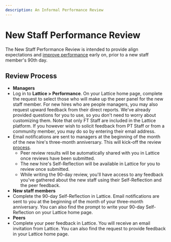 ```yaml
---
description: An Informal Performance Review
---
```


# New Staff Performance Review

The New Staff Performance Review is intended to provide align expectations and [improve performance](https://handbook.mattermost.com/operations/people/performance-reviews-50#what-is-the-purpose-of-a-performance-review) early on, prior to a new staff member's 90th day.

## Review Process

* **Managers**
* Log in to **Lattice &gt; Performance**. On your Lattice home page, complete the request to select those who will make up the peer panel for the new staff member. For new hires who are people managers, you may also request upward feedback from their direct reports. We've already provided questions for you to use, so you don't need to worry about customizing them. Note that only FT Staff are included in the Lattice platform. If you however wish to solicit feedback from PT Staff or from a community member, you may do so by entering their email address.
* Email notifications are sent to managers at the beginning of the month of the new hire's three-month anniversary. This will kick-off the review [process](https://handbook.mattermost.com/operations/people/performance-reviews-50#how-is-feedback-shared).
  * Peer review results will be automatically shared with you in Lattice once reviews have been submitted.
  * The new hire's Self-Reflection will be available in Lattice for you to review once submitted.
  * While writing the 90-day review, you'll have access to any feedback you've gathered about the new staff using their Self-Reflection and the peer feedback.
* **New staff members**
* Complete the 90-day Self-Reflection in Lattice. Email notifications are sent to you at the beginning of the month of your three-month anniversary. You can also find the prompt to write your 90-day Self-Reflection on your Lattice home page. 
* **Peers**
* Complete your peer feedback in Lattice. You will receive an email invitation from Lattice. You can also find the request to provide feedback in your Lattice home page.

